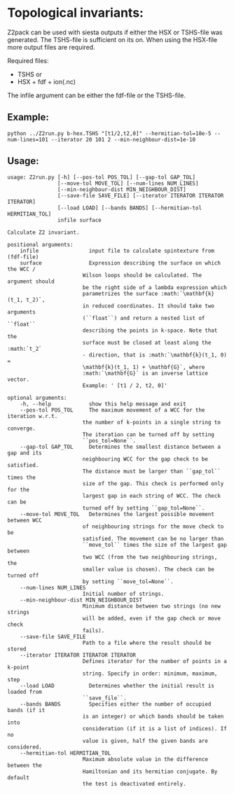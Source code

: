 # Topological invariants:
Z2pack can be used with siesta outputs if either the HSX or TSHS-file was
generated. The TSHS-file is sufficient on its on. When using the HSX-file
more output files are required.

Required files:
 - TSHS or
 - HSX + fdf + ion(.nc)

The infile argument can be either the fdf-file or the TSHS-file.

## Example:
    python ../Z2run.py b-hex.TSHS "[t1/2,t2,0]" --hermitian-tol=10e-5 --num-lines=101 --iterator 20 101 2 --min-neighbour-dist=1e-10

## Usage:
    usage: Z2run.py [-h] [--pos-tol POS_TOL] [--gap-tol GAP_TOL]
                    [--move-tol MOVE_TOL] [--num-lines NUM_LINES]
                    [--min-neighbour-dist MIN_NEIGHBOUR_DIST]
                    [--save-file SAVE_FILE] [--iterator ITERATOR ITERATOR ITERATOR]
                    [--load LOAD] [--bands BANDS] [--hermitian-tol HERMITIAN_TOL]
                    infile surface

    Calculate Z2 invariant.

    positional arguments:
        infile                input file to calculate spintexture from (fdf-file)
        surface               Expression describing the surface on which the WCC /
                            Wilson loops should be calculated. The argument should
                            be the right side of a lambda expression which
                            parametrizes the surface :math:`\mathbf{k}(t_1, t_2)`,
                            in reduced coordinates. It should take two arguments
                            (``float``) and return a nested list of ``float``
                            describing the points in k-space. Note that the
                            surface must be closed at least along the :math:`t_2`
                            - direction, that is :math:`\mathbf{k}(t_1, 0) =
                            \mathbf{k}(t_1, 1) + \mathbf{G}`, where
                            :math:`\mathbf{G}` is an inverse lattice vector.
                            Example: ' [t1 / 2, t2, 0]'

    optional arguments:
        -h, --help            show this help message and exit
        --pos-tol POS_TOL     The maximum movement of a WCC for the iteration w.r.t.
                            the number of k-points in a single string to converge.
                            The iteration can be turned off by setting
                            ``pos_tol=None``.
        --gap-tol GAP_TOL     Determines the smallest distance between a gap and its
                            neighbouring WCC for the gap check to be satisfied.
                            The distance must be larger than ``gap_tol`` times the
                            size of the gap. This check is performed only for the
                            largest gap in each string of WCC. The check can be
                            turned off by setting ``gap_tol=None``.
        --move-tol MOVE_TOL   Determines the largest possible movement between WCC
                            of neighbouring strings for the move check to be
                            satisfied. The movement can be no larger than
                            ``move_tol`` times the size of the largest gap between
                            two WCC (from the two neighbouring strings, the
                            smaller value is chosen). The check can be turned off
                            by setting ``move_tol=None``.
        --num-lines NUM_LINES
                            Initial number of strings.
        --min-neighbour-dist MIN_NEIGHBOUR_DIST
                            Minimum distance between two strings (no new strings
                            will be added, even if the gap check or move check
                            fails).
        --save-file SAVE_FILE
                            Path to a file where the result should be stored
        --iterator ITERATOR ITERATOR ITERATOR
                            Defines iterator for the number of points in a k-point
                            string. Specify in order: minimum, maximum, step
        --load LOAD           Determines whether the initial result is loaded from
                            ``save_file``.
        --bands BANDS         Specifies either the number of occupied bands (if it
                            is an integer) or which bands should be taken into
                            consideration (if it is a list of indices). If no
                            value is given, half the given bands are considered.
        --hermitian-tol HERMITIAN_TOL
                            Maximum absolute value in the difference between the
                            Hamiltonian and its hermitian conjugate. By default
                            the test is deactivated entirely.
